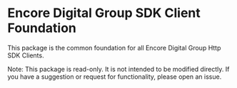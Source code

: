 # Encore Digital Group SDK Client FoundationThis package is the common foundation for all Encore Digital Group Http SDK Clients.Note: This package is read-only. It is not intended to be modified directly. If you have a suggestion or request for functionality, please open an issue.